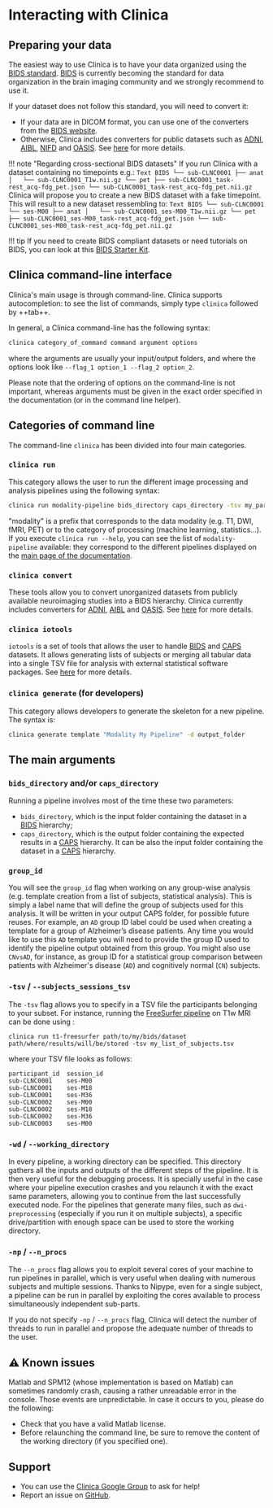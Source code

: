 # Interacting with Clinica

## Preparing your data

The easiest way to use Clinica is to have your data organized using the [BIDS standard](http://bids.neuroimaging.io/). [BIDS](http://bids.neuroimaging.io/) is currently becoming the standard for data organization in the brain imaging community and we strongly recommend to use it.

If your dataset does not follow this standard, you will need to convert it:

- If your data are in DICOM format, you can use one of the converters from the [BIDS website](http://bids.neuroimaging.io/).
- Otherwise, Clinica includes converters for public datasets such as [ADNI](http://adni.loni.usc.edu/), [AIBL](https://aibl.csiro.au), [NIFD](http://4rtni-ftldni.ini.usc.edu/) and [OASIS](http://www.oasis-brains.org). See [here](../DatabasesToBIDS) for more details.

!!! note "Regarding cross-sectional BIDS datasets"
    If you run Clinica with a dataset containing no timepoints e.g.:
    ```Text
    BIDS
    └── sub-CLNC0001
        ├── anat
        │   └── sub-CLNC0001_T1w.nii.gz
        └── pet
            ├── sub-CLNC0001_task-rest_acq-fdg_pet.json
            └── sub-CLNC0001_task-rest_acq-fdg_pet.nii.gz
    ```
    Clinica will propose you to create a new BIDS dataset with a fake timepoint. This will result to a new dataset ressembling to:
    ```Text
    BIDS
    └── sub-CLNC0001
        └── ses-M00
            ├── anat
            │   └── sub-CLNC0001_ses-M00_T1w.nii.gz
            └── pet
                ├── sub-CLNC0001_ses-M00_task-rest_acq-fdg_pet.json
                └── sub-CLNC0001_ses-M00_task-rest_acq-fdg_pet.nii.gz
    ```

!!! tip
     If you need to create BIDS compliant datasets or need tutorials on BIDS, you can look at this [BIDS Starter Kit](https://github.com/INCF/bids-starter-kit/).


## Clinica command-line interface

Clinica's main usage is through command-line. Clinica supports autocompletion: to see the list of commands, simply type `clinica` followed by ++tab++.

In general, a Clinica command-line has the following syntax:
```bash
clinica category_of_command command argument options
```
where the arguments are usually your input/output folders, and where the options look like `--flag_1 option_1 --flag_2 option_2`.

Please note that the ordering of options on the command-line is not important, whereas arguments must be given in the exact order specified in the documentation (or in the command line helper).


## Categories of command line

The command-line `clinica` has been divided into four main categories.

### `clinica run`

This category allows the user to run the different image processing and analysis pipelines using the following syntax:
```bash
clinica run modality-pipeline bids_directory caps_directory -tsv my_participants.tsv
```
"modality" is a prefix that corresponds to the data modality (e.g. T1, DWI, fMRI, PET) or to the category of processing (machine learning, statistics...).
If you execute `clinica run --help`, you can see the list of `modality-pipeline` available: they correspond to the different pipelines displayed on the [main page of the documentation](..).

<!-- ### clinica visualize

!!! note
    We are currently rewriting this section. We will update this section ASAP. -->

### `clinica convert`

These tools allow you to convert unorganized datasets from publicly available neuroimaging studies into a BIDS hierarchy. Clinica currently includes converters for [ADNI](http://adni.loni.usc.edu/), [AIBL](https://aibl.csiro.au) and [OASIS](http://www.oasis-brains.org). See [here](../DatabasesToBIDS) for more details.


### `clinica iotools`

`iotools` is a set of tools that allows the user to handle [BIDS](http://bids.neuroimaging.io) and [CAPS](../CAPS/Introduction) datasets. It allows generating lists of subjects or merging all tabular data into a single TSV file for analysis with external statistical software packages. See [here](../IO) for more details.


### `clinica generate` (for developers)

This category allows developers to generate the skeleton for a new pipeline. The syntax is:

```bash
clinica generate template "Modality My Pipeline" -d output_folder
```

## The main arguments

### `bids_directory` and/or `caps_directory`
Running a pipeline involves most of the time these two parameters:

- `bids_directory`, which is the input folder containing the dataset in a [BIDS](../BIDS) hierarchy;
- `caps_directory`, which is the output folder containing the expected results in a [CAPS](../CAPS/Introduction) hierarchy. It can be also the input folder containing the dataset in a [CAPS](../CAPS/Introduction) hierarchy.

### `group_id`
You will see the `group_id` flag when working on any group-wise analysis (e.g. template creation from a list of subjects, statistical analysis). This is simply a label name that will define the  group of subjects used for this analysis. It will be written in your output CAPS folder, for possible future reuses. For example, an `AD` group ID label could be used when creating a template for a group of Alzheimer’s disease patients. Any time you would like to use this `AD` template you will need to provide the group ID used to identify the pipeline output obtained from this group. You might also use `CNvsAD`, for instance, as group ID for a statistical group comparison between patients with Alzheimer's disease (`AD`) and cognitively normal (`CN`) subjects.

### `-tsv` / `--subjects_sessions_tsv`

The `-tsv` flag allows you to specify in a TSV file the participants belonging to your subset. For instance, running the [FreeSurfer pipeline](../Pipelines/T1_FreeSurfer) on T1w MRI can be done using :
```shell
clinica run t1-freesurfer path/to/my/bids/dataset path/where/results/will/be/stored -tsv my_list_of_subjects.tsv
```
where your TSV file looks as follows:
```text
participant_id  session_id
sub-CLNC0001    ses-M00
sub-CLNC0001    ses-M18
sub-CLNC0001    ses-M36
sub-CLNC0002    ses-M00
sub-CLNC0002    ses-M18
sub-CLNC0002    ses-M36
sub-CLNC0003    ses-M00
```
<!-- Note that to make the display clearer, the rows contain successive tabs, which should not happen in an actual TSV file. -->

### `-wd` / `--working_directory`
In every pipeline, a working directory can be specified. This directory gathers all the inputs and outputs of the different steps of the pipeline. It is then very useful for the debugging process. It is specially useful in the case where your pipeline execution crashes and you relaunch it with the exact same parameters, allowing you to continue from the last successfully executed node. <!--If you do not specify any working directory, a temporary one will be created, then deleted at the end if everything went well.--> For the pipelines that generate many files, such as `dwi-preprocessing` (especially if you run it on multiple subjects), a specific drive/partition with enough space can be used to store the working directory.

### `-np` / `--n_procs`
The `--n_procs` flag allows you to exploit several cores of your machine to run pipelines in parallel, which is very useful when dealing with numerous subjects and multiple sessions. Thanks to Nipype, even for a single subject, a pipeline can be run in parallel by exploiting the cores available to process simultaneously independent sub-parts.

If you do not specify `-np` / `--n_procs` flag, Clinica will detect the number of threads to run in parallel and propose the adequate number of threads to the user.

## :warning: Known issues

Matlab and SPM12 (whose implementation is based on Matlab) can sometimes randomly crash, causing a rather unreadable error in the console. Those events are unpredictable. In case it occurs to you, please do the following:

- Check that you have a valid Matlab license.
- Before relaunching the command line, be sure to remove the content of the working directory (if you specified one).


## Support

-   You can use the [Clinica Google Group](https://groups.google.com/forum/#!forum/clinica-user) to ask for help!
-   Report an issue on [GitHub](https://github.com/aramis-lab/clinica/issues).
